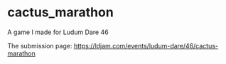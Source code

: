 # cactus_marathon
A game I made for Ludum Dare 46

The submission page: https://ldjam.com/events/ludum-dare/46/cactus-marathon
